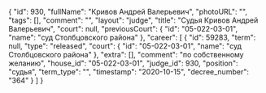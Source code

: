 {
    "id": 930,
    "fullName": "Кривов Андрей Валерьевич",
    "photoURL": "",
    "tags": [],
    "comment": "",
    "layout": "judge",
    "title": "Судья Кривов Андрей Валерьевич",
    "court": null,
    "previousCourt": {
        "id": "05-022-03-01",
        "name": "суд Столбцовского района"
    },
    "career": [
        {
            "id": 59283,
            "term": null,
            "type": "released",
            "court": {
                "id": "05-022-03-01",
                "name": "суд Столбцовского района"
            },
            "extra": [],
            "comment": "по собственному желанию",
            "house_id": "05-022-03-01",
            "judge_id": 930,
            "position": "судья",
            "term_type": "",
            "timestamp": "2020-10-15",
            "decree_number": "364"
        }
    ]
}